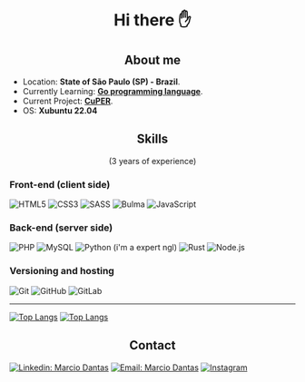 <h1 align="center">Hi there ✋</h1>


<h2 align="center">About me</h2>

- Location: **State of São Paulo (SP) - Brazil**.
- Currently Learning: **[Go programming language](https://go.dev/)**.
- Current Project: **[CuPER](https://github.com/marc-dantas/cuper)**.
- OS: **Xubuntu 22.04**

<h2 align="center">Skills</h2>
<p align="center">(3 years of experience)</p>

<h3 align="left">Front-end (client side)</h3>

  ![HTML5](https://img.shields.io/badge/HTML-239120?style=normal&logo=html5&logoColor=white)
  ![CSS3](https://img.shields.io/badge/CSS-239120?&style=normal&logo=css3&logoColor=white)
  ![SASS](https://img.shields.io/badge/Sass-CC6699?style=normal&logo=sass&logoColor=white)
  ![Bulma](https://img.shields.io/badge/Bulma-00d1b2?style=normal&logo=bulma&logoColor=white)
  ![JavaScript](https://img.shields.io/badge/JavaScript-F7DF1E?style=normal&logo=javascript&logoColor=000)

<h3 align="left">Back-end (server side)</h3>

  ![PHP](https://img.shields.io/badge/PHP-777BB4?style=normal&logo=php&logoColor=white)
  ![MySQL](https://img.shields.io/badge/MySQL-005d85?style=normal&logo=mysql&logoColor=white)
  ![Python (i'm a expert ngl)](https://img.shields.io/badge/Python-14354C?style=normal&logo=python&logoColor=white)
  ![Rust](https://img.shields.io/badge/Rust-ef4a00?style=normal&logo=rust&logoColor=white)
  ![Node.js](https://img.shields.io/badge/Node.js-8CBF3D?style=normal&logo=node.js&logoColor=white)

<h3 align="left">Versioning and hosting</h3>

  ![Git](https://img.shields.io/badge/-Git-F84E28?style=flat&logo=git&logoColor=fff)
  ![GitHub](https://img.shields.io/badge/-GitHub-000?style=flat&logo=github&logoColor=fff)
  ![GitLab](https://img.shields.io/badge/-GitLab-d12?style=flat&logo=gitlab)

---

[![Top Langs](https://github-readme-stats.vercel.app/api/?username=marc-dantas&theme=dark&layout=compact)](https://github.com/anuraghazra/github-readme-stats)
[![Top Langs](https://github-readme-stats.vercel.app/api/top-langs/?username=marc-dantas&theme=dark&layout=compact)](https://github.com/anuraghazra/github-readme-stats)


<h2 align="center">Contact</h2>

[![Linkedin: Marcio Dantas](https://img.shields.io/badge/-Marcio%20Dantas-blue?style=flat&logo=Linkedin&logoColor=white)](https://www.linkedin.com/in/marcio-dantas-b21367230/)
[![Email: Marcio Dantas](https://img.shields.io/badge/-marcio.dantas.pro@outlook.com-006bed?style=flat&logo=Gmail&logoColor=white)](mailto:marcio.dantas.pro@outlook.com)
[![Instagram](https://img.shields.io/badge/marciodantasms-E4405F?style=flat&logo=instagram&logoColor=white)](https://www.instagram.com/marcdantasms/)